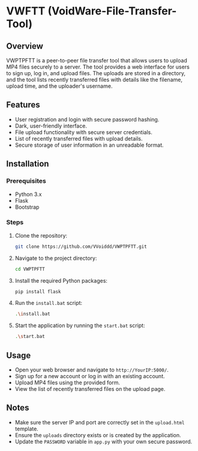# VWFTT (VoidWare-File-Transfer-Tool)

## Overview
VWPTPFTT is a peer-to-peer file transfer tool that allows users to upload MP4 files securely to a server. The tool provides a web interface for users to sign up, log in, and upload files. The uploads are stored in a directory, and the tool lists recently transferred files with details like the filename, upload time, and the uploader's username.

## Features
- User registration and login with secure password hashing.
- Dark, user-friendly interface.
- File upload functionality with secure server credentials.
- List of recently transferred files with upload details.
- Secure storage of user information in an unreadable format.

## Installation

### Prerequisites
- Python 3.x
- Flask
- Bootstrap

### Steps
1. Clone the repository:
    ```bash
    git clone https://github.com/VVoiddd/VWPTPFTT.git
    ```

2. Navigate to the project directory:
    ```bash
    cd VWPTPFTT
    ```

3. Install the required Python packages:
    ```bash
    pip install flask
    ```

4. Run the `install.bat` script:
    ```bash
    .\install.bat
    ```

5. Start the application by running the `start.bat` script:
    ```bash
    .\start.bat
    ```

## Usage
- Open your web browser and navigate to `http://YourIP:5000/`.
- Sign up for a new account or log in with an existing account.
- Upload MP4 files using the provided form.
- View the list of recently transferred files on the upload page.

## Notes
- Make sure the server IP and port are correctly set in the `upload.html` template.
- Ensure the `uploads` directory exists or is created by the application.
- Update the `PASSWORD` variable in `app.py` with your own secure password.
